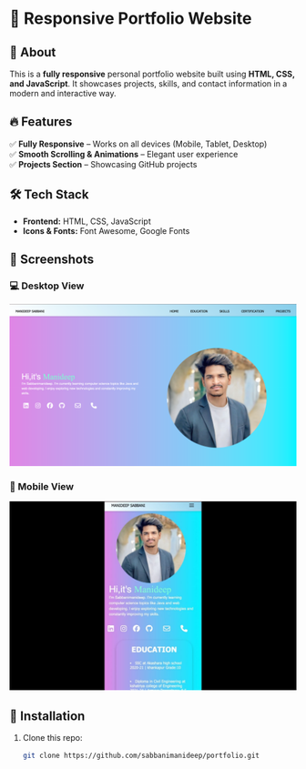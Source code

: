 # 🚀 Responsive Portfolio Website

## 🌟 About  
This is a **fully responsive** personal portfolio website built using **HTML, CSS, and JavaScript**. It showcases projects, skills, and contact information in a modern and interactive way.  

## 🔥 Features  
✅ **Fully Responsive** – Works on all devices (Mobile, Tablet, Desktop)  
✅ **Smooth Scrolling & Animations** – Elegant user experience  
✅ **Projects Section** – Showcasing GitHub projects   

## 🛠️ Tech Stack  
- **Frontend:** HTML, CSS, JavaScript  
- **Icons & Fonts:** Font Awesome, Google Fonts  
 

## 📸 Screenshots  
### 💻 Desktop View  
![Desktop Screenshot](https://github.com/sabbanimanideep/CODSOFT/blob/main/Task01/desktop%20view.png?raw=true)  

### 📱 Mobile View  
![Mobile Screenshot](https://github.com/sabbanimanideep/CODSOFT/blob/main/Task01/mobile.jpeg?raw=true)  



## 📂 Installation  
1. Clone this repo:  
   ```sh
   git clone https://github.com/sabbanimanideep/portfolio.git

